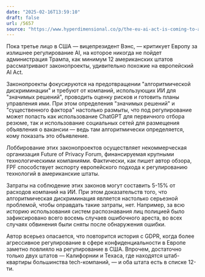 ```yaml
---
date: "2025-02-16T13:59:10"
draft: false
url: /5657
source: "https://www.hyperdimensional.co/p/the-eu-ai-act-is-coming-to-america"
---
```


Пока третье лицо в США — вицепрезидент Вэнс, — критикует Европу за излишнее регулирование AI, на которое никогда не пойдет администрация Трампа, как минимум 12 американских штатов рассматривают законопроекты, удивительно похожие на европейский AI Act. 

Законопроекты фокусируются на предотвращении "алгоритмической дискриминации" и требуют от компаний, использующих ИИ для "значимых решений", проводить оценку рисков и готовить планы управления ими. При этом определения "значимых решений" и "существенного фактора" настолько размыты, что под регулирование может попасть как использование ChatGPT для первичного отбора резюме, так и использование социальных сетей для размещения объявления о вакансии — ведь там алгоритмически определяется, кому показать это объявление.

Лоббирование этих законопроектов осуществляет некоммерческая организация Future of Privacy Forum, финансируемая крупными технологическими компаниями. Фактически, как пишет автор обзора, FPF способствует экспорту европейского подхода к регулированию технологий в американские штаты.

Затраты на соблюдение этих законов могут составить 5-15% от расходов компаний на ИИ. При этом доказательств того, что алгоритмическая дискриминация является настолько серьезной проблемой, чтобы оправдать такие затраты, нет. Например, за всю историю использования систем распознавания лиц полицией было зафиксировано всего восемь случаев ошибочного ареста, во всех случаях обвинения были сняты после обнаружения ошибки.

Автор всерьез опасается, что повторится история с GDPR, когда более агрессивное регулирование в сфере конфиденциальности в Европе заметно повлияло на регулирование в США. Впрочем, достаточно только двух штатов — Калифорнии и Техаса, где находятся штаб-квартиры большинства tech-компаний, — и оба штата есть в списке 12-ти.